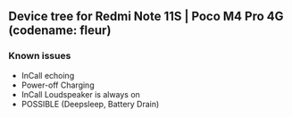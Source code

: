 ## Device tree for Redmi Note 11S | Poco M4 Pro 4G (codename: fleur)

### Known issues
- InCall echoing
- Power-off Charging
- InCall Loudspeaker is always on
- POSSIBLE (Deepsleep, Battery Drain)
